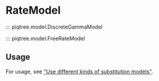 # RateModel

::: piqtree.model.DiscreteGammaModel

::: piqtree.model.FreeRateModel

## Usage

For usage, see ["Use different kinds of substitution models"](../../quickstart/using_substitution_models.md#rate-heterogeneity).
